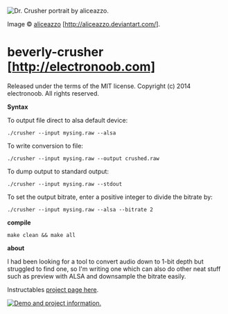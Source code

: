 ![Dr. Crusher portrait by aliceazzo.](http://www.electronoob.com/images/Beverly_Crusher_by_aliceazzo.jpg "The fantastic Beverly Crusher artwork is by aliceazzo and the link to her deviantart is http://aliceazzo.deviantart.com/ - This work is entirely hers and I havent asked permission to associate it with my application, website, nor have I even spoken to this person before so please keep in mind that this image is not part of the same license as this software.")

Image &copy; [aliceazzo](http://aliceazzo.deviantart.com/ "aliceazzo's deviant art page.") [http://aliceazzo.deviantart.com/].


beverly-crusher [http://electronoob.com]
========================================
Released under the terms of the MIT license.
Copyright (c) 2014 electronoob.
All rights reserved.


**Syntax**

To output file direct to alsa default device:

	./crusher --input mysing.raw --alsa


To write conversion to file:

	./crusher --input mysing.raw --output crushed.raw

To dump output to standard output:

	./crusher --input mysing.raw --stdout

To set the output bitrate, enter a positive integer to divide the bitrate by:

	./crusher --input mysing.raw --alsa --bitrate 2



**compile**

	make clean && make all


**about**

I had been looking for a tool to convert audio down to 1-bit depth
but struggled to find one, so I'm writing one which can also do
other neat stuff such as preview with ALSA and downsample the
bitrate easily.


Instructables [project page here](http://www.instructables.com/id/Beverly-Crusher-bit-crushing-1-bit-Arduino-music/ "Instructables").


[![Demo and project information.](http://img.youtube.com/vi/U2mQjJXUQ4k/0.jpg)](http://www.youtube.com/watch?v=U2mQjJXUQ4k)

